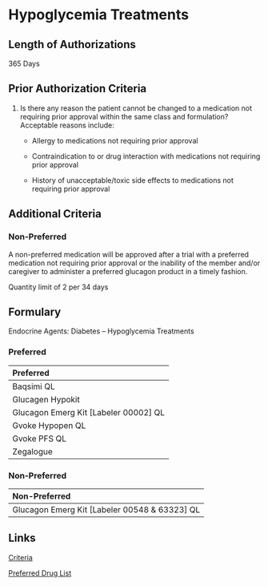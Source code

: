 # Hypoglycemia Treatments

## Length of Authorizations

365 Days

## Prior Authorization Criteria

1. Is there any reason the patient cannot be changed to a medication not requiring prior approval within the same class and formulation? Acceptable reasons include:

    - Allergy to medications not requiring prior approval

    - Contraindication to or drug interaction with medications not requiring prior approval

    - History of unacceptable/toxic side effects to medications not requiring prior approval

## Additional Criteria
### Non-Preferred

A non-preferred medication will be approved after a trial with a preferred medication not requiring prior approval or the inability of the member and/or caregiver to administer a preferred glucagon product in a timely fashion.

Quantity limit of 2 per 34 days

## Formulary

Endocrine Agents: Diabetes – Hypoglycemia Treatments

### Preferred

| Preferred                             |
| :------------------------------------ |
| Baqsimi QL                            |
| Glucagen Hypokit                      |
| Glucagon Emerg Kit [Labeler 00002] QL |
| Gvoke Hypopen QL                      |
| Gvoke PFS QL                          |
| Zegalogue                             |

### Non-Preferred

| Non-Preferred                                 |
| :-------------------------------------------- |
| Glucagon Emerg Kit [Labeler 00548 & 63323] QL |

## Links

[Criteria](https://pharmacy.medicaid.ohio.gov/sites/default/files/20221001_UPDL_Criteria_APPROVED.pdf#page=49)

[Preferred Drug List](https://pharmacy.medicaid.ohio.gov/sites/default/files/20221001_UPDL_APPROVED_.pdf#page=19)
